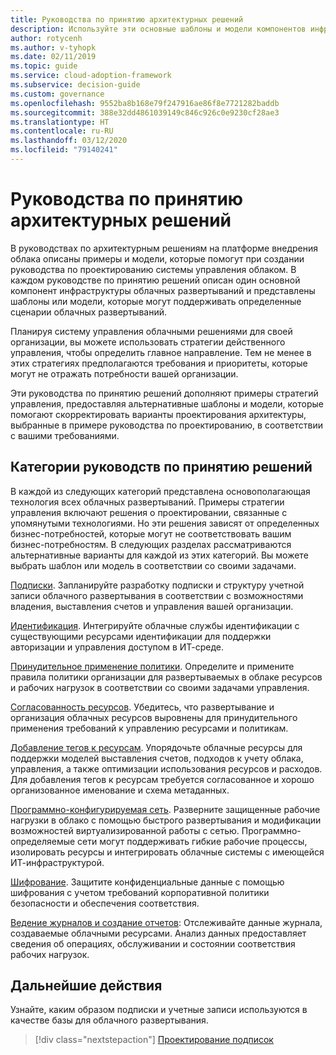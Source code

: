 ```yaml
---
title: Руководства по принятию архитектурных решений
description: Используйте эти основные шаблоны и модели компонентов инфраструктуры облачного развертывания в конкретных сценариях развертывания в облаке.
author: rotycenh
ms.author: v-tyhopk
ms.date: 02/11/2019
ms.topic: guide
ms.service: cloud-adoption-framework
ms.subservice: decision-guide
ms.custom: governance
ms.openlocfilehash: 9552ba8b168e79f247916ae86f8e7721282baddb
ms.sourcegitcommit: 388e32dd4861039149c846c926c0e9230cf28ae3
ms.translationtype: HT
ms.contentlocale: ru-RU
ms.lasthandoff: 03/12/2020
ms.locfileid: "79140241"
---
```

# <a name="architectural-decision-guides"></a>Руководства по принятию архитектурных решений

В руководствах по архитектурным решениям на платформе внедрения облака описаны примеры и модели, которые помогут при создании руководства по проектированию системы управления облаком. В каждом руководстве по принятию решений описан один основной компонент инфраструктуры облачных развертываний и представлены шаблоны или модели, которые могут поддерживать определенные сценарии облачных развертываний.

Планируя систему управления облачными решениями для своей организации, вы можете использовать стратегии действенного управления, чтобы определить главное направление. Тем не менее в этих стратегиях предполагаются требования и приоритеты, которые могут не отражать потребности вашей организации.

Эти руководства по принятию решений дополняют примеры стратегий управления, предоставляя альтернативные шаблоны и модели, которые помогают скорректировать варианты проектирования архитектуры, выбранные в примере руководства по проектированию, в соответствии с вашими требованиями.

## <a name="decision-guidance-categories"></a>Категории руководств по принятию решений

В каждой из следующих категорий представлена основополагающая технология всех облачных развертываний. Примеры стратегии управления включают решения о проектировании, связанные с упомянутыми технологиями. Но эти решения зависят от определенных бизнес-потребностей, которые могут не соответствовать вашим бизнес-потребностям. В следующих разделах рассматриваются альтернативные варианты для каждой из этих категорий. Вы можете выбрать шаблон или модель в соответствии со своими задачами.

[Подписки](./subscriptions/index.md). Запланируйте разработку подписки и структуру учетной записи облачного развертывания в соответствии с возможностями владения, выставления счетов и управления вашей организации.

[Идентификация](./identity/index.md). Интегрируйте облачные службы идентификации с существующими ресурсами идентификации для поддержки авторизации и управления доступом в ИТ-среде.

[Принудительное применение политики](./policy-enforcement/index.md). Определите и примените правила политики организации для развертываемых в облаке ресурсов и рабочих нагрузок в соответствии со своими задачами управления.

[Согласованность ресурсов](./resource-consistency/index.md). Убедитесь, что развертывание и организация облачных ресурсов выровнены для принудительного применения требований к управлению ресурсами и политикам.

[Добавление тегов к ресурсам](./resource-tagging/index.md). Упорядочьте облачные ресурсы для поддержки моделей выставления счетов, подходов к учету облака, управления, а также оптимизации использования ресурсов и расходов. Для добавления тегов к ресурсам требуется согласованное и хорошо организованное именование и схема метаданных.

[Программно-конфигурируемая сеть](./software-defined-network/index.md). Разверните защищенные рабочие нагрузки в облако с помощью быстрого развертывания и модификации возможностей виртуализированной работы с сетью. Программно-определяемые сети могут поддерживать гибкие рабочие процессы, изолировать ресурсы и интегрировать облачные системы с имеющейся ИТ-инфраструктурой.

[Шифрование](./encryption/index.md). Защитите конфиденциальные данные с помощью шифрования с учетом требований корпоративной политики безопасности и обеспечения соответствия.

[Ведение журналов и создание отчетов](./logging-and-reporting/index.md): Отслеживайте данные журнала, создаваемые облачными ресурсами. Анализ данных предоставляет сведения об операциях, обслуживании и состоянии соответствия рабочих нагрузок.

## <a name="next-steps"></a>Дальнейшие действия

Узнайте, каким образом подписки и учетные записи используются в качестве базы для облачного развертывания.

> [!div class="nextstepaction"]
> [Проектирование подписок](./subscriptions/index.md)
